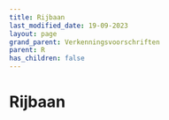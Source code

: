 ```yaml
---
title: Rijbaan
last_modified_date: 19-09-2023
layout: page
grand_parent: Verkenningsvoorschriften
parent: R
has_children: false
---
```


Rijbaan
=======

